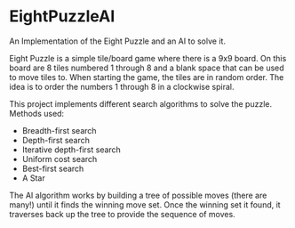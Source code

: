 # EightPuzzleAI
An Implementation of the Eight Puzzle and an AI to solve it.

Eight Puzzle is a simple tile/board game where there is a 9x9 board. On this board are 8 tiles numbered 1 through 8 and a blank space that can be used to move tiles to. When starting the game, the tiles are in random order. The idea is to order the numbers 1 through 8 in a clockwise spiral.

This project implements different search algorithms to solve the puzzle. Methods used:

 - Breadth-first search
 - Depth-first search
 - Iterative depth-first search
 - Uniform cost search
 - Best-first search
 - A Star
 
 The AI algorithm works by building a tree of possible moves (there are many!) until it finds the winning move set. Once the winning set it found, it traverses back up the tree to provide the sequence of moves.
